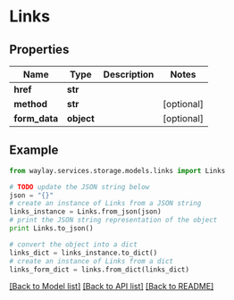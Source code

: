 # Links


## Properties

Name | Type | Description | Notes
------------ | ------------- | ------------- | -------------
**href** | **str** |  | 
**method** | **str** |  | [optional] 
**form_data** | **object** |  | [optional] 

## Example

```python
from waylay.services.storage.models.links import Links

# TODO update the JSON string below
json = "{}"
# create an instance of Links from a JSON string
links_instance = Links.from_json(json)
# print the JSON string representation of the object
print Links.to_json()

# convert the object into a dict
links_dict = links_instance.to_dict()
# create an instance of Links from a dict
links_form_dict = links.from_dict(links_dict)
```
[[Back to Model list]](../README.md#documentation-for-models) [[Back to API list]](../README.md#documentation-for-api-endpoints) [[Back to README]](../README.md)


